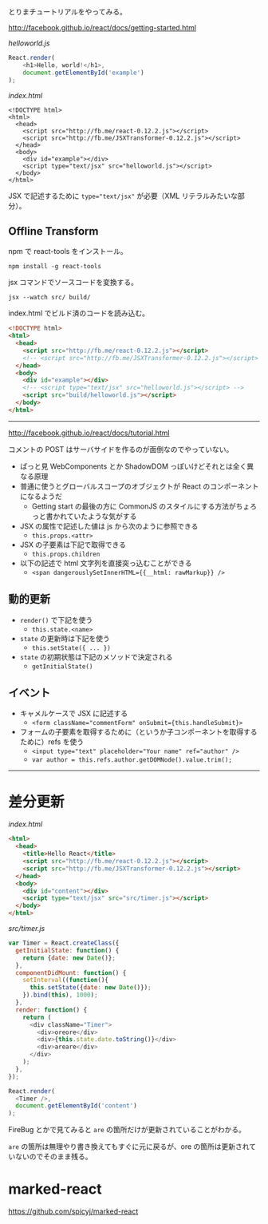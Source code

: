 
とりまチュートリアルをやってみる。

http://facebook.github.io/react/docs/getting-started.html

*helloworld.js*

```js
React.render(
    <h1>Hello, world!</h1>,
    document.getElementById('example')
);
```

*index.html*

```
<!DOCTYPE html>
<html>
  <head>
    <script src="http://fb.me/react-0.12.2.js"></script>
    <script src="http://fb.me/JSXTransformer-0.12.2.js"></script>
  </head>
  <body>
    <div id="example"></div>
    <script type="text/jsx" src="helloworld.js"></script>
  </body>
</html>
```

JSX で記述するために `type="text/jsx"` が必要（XML リテラルみたいな部分）。

## Offline Transform

npm で react-tools をインストール。

```
npm install -g react-tools
```

jsx コマンドでソースコードを変換する。

```
jsx --watch src/ build/
```

index.html でビルド済のコードを読み込む。

```html
<!DOCTYPE html>
<html>
  <head>
    <script src="http://fb.me/react-0.12.2.js"></script>
    <!-- <script src="http://fb.me/JSXTransformer-0.12.2.js"></script> -->
  </head>
  <body>
    <div id="example"></div>
    <!-- <script type="text/jsx" src="helloworld.js"></script> -->
    <script src="build/helloworld.js"></script>
  </body>
</html>
```

----

http://facebook.github.io/react/docs/tutorial.html

コメントの POST はサーバサイドを作るのが面倒なのでやっていない。

- ぱっと見 WebComponents とか ShadowDOM っぽいけどそれとは全く異なる原理
- 普通に使うとグローバルスコープのオブジェクトが React のコンポーネントになるようだ
    - Getting start の最後の方に CommonJS のスタイルにする方法がちょろっと書かれていたような気がする
- JSX の属性で記述した値は js から次のように参照できる
    - `this.props.<attr>`
- JSX の子要素は下記で取得できる
    - `this.props.children`
- 以下の記述で html 文字列を直接突っ込むことができる
    - `<span dangerouslySetInnerHTML={{__html: rawMarkup}} />`

## 動的更新

- `render()` で下記を使う
    - `this.state.<name>`
- `state` の更新時は下記を使う
    - `this.setState({ ... })`
- `state` の初期状態は下記のメソッドで決定される
    - `getInitialState()`

## イベント

- キャメルケースで JSX に記述する
    - `<form className="commentForm" onSubmit={this.handleSubmit}>`
- フォームの子要素を取得するために（というか子コンポーネントを取得するために）refs を使う
    - `<input type="text" placeholder="Your name" ref="author" />`
    - `var author = this.refs.author.getDOMNode().value.trim();`

----

# 差分更新

*index.html*

```html
<html>
  <head>
    <title>Hello React</title>
    <script src="http://fb.me/react-0.12.2.js"></script>
    <script src="http://fb.me/JSXTransformer-0.12.2.js"></script>
  </head>
  <body>
    <div id="content"></div>
    <script type="text/jsx" src="src/timer.js"></script>
  </body>
</html>
```

*src/timer.js*

```js
var Timer = React.createClass({
  getInitialState: function() {
    return {date: new Date()};
  },
  componentDidMount: function() {
    setInterval((function(){
      this.setState({date: new Date()});
    }).bind(this), 1000);
  },
  render: function() {
    return (
      <div className="Timer">
        <div>oreore</div>
        <div>{this.state.date.toString()}</div>
        <div>areare</div>
      </div>
    );
  },
});

React.render(
  <Timer />,
  document.getElementById('content')
);
```

FireBug とかで見てみると `are` の箇所だけが更新されていることがわかる。

`are` の箇所は無理やり書き換えてもすぐに元に戻るが、ore の箇所は更新されていないのでそのまま残る。

# marked-react

https://github.com/spicyj/marked-react
